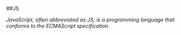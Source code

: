 ##JS
*JavaScript, often abbreviated as JS, is a programming language that conforms to the ECMAScript specification*
